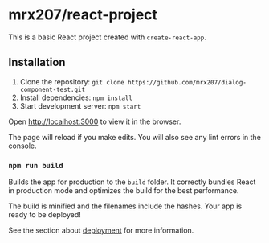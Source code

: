# mrx207/react-project

This is a basic React project created with `create-react-app`.

## Installation

1. Clone the repository: `git clone https://github.com/mrx207/dialog-component-test.git`
2. Install dependencies: `npm install`
3. Start development server: `npm start`

Open [http://localhost:3000](http://localhost:3000) to view it in the browser.

The page will reload if you make edits.
You will also see any lint errors in the console.

### `npm run build`

Builds the app for production to the `build` folder.
It correctly bundles React in production mode and optimizes the build for the best performance.

The build is minified and the filenames include the hashes.
Your app is ready to be deployed!

See the section about [deployment](https://create-react-app.dev/docs/deployment/) for more information.
